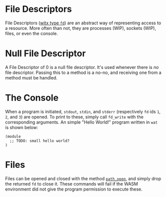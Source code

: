 # File Descriptors
File Descriptors ([witx type `fd`](https://github.com/WebAssembly/WASI/blob/master/phases/snapshot/docs.md#-fd)) are an abstract way of representing access to a resource. More often than not, they are processes (WIP), sockets (WIP), files, or even the console.

# Null File Descriptor
A File Descriptor of 0 is a null file descriptor. It's used whenever there is *no* file descriptor. Passing this to a method is a no-no, and receiving one from a method must be handled.

# The Console
When a program is initiated, `stdout`, `stdin`, and `stderr` (respectively `fd` ids `1`, `2`, and `3`) are opened. To print to these, simply call `fd_write` with the corresponding arguments. An simple "Hello World!" program written in `wat` is shown below:

```wat
(module
  ;; TODO: small hello world?
)
```

# Files
Files can be opened and closed with the method [`path_open`](https://github.com/WebAssembly/WASI/blob/master/phases/snapshot/docs.md#-path_openfd-fd-dirflags-lookupflags-path-string-oflags-oflags-fs_rights_base-rights-fs_rights_inherting-rights-fdflags-fdflags---errno-fd), and simply drop the returned `fd` to close it. These commands will fail if the WASM environment did not give the program permission to execute these.
